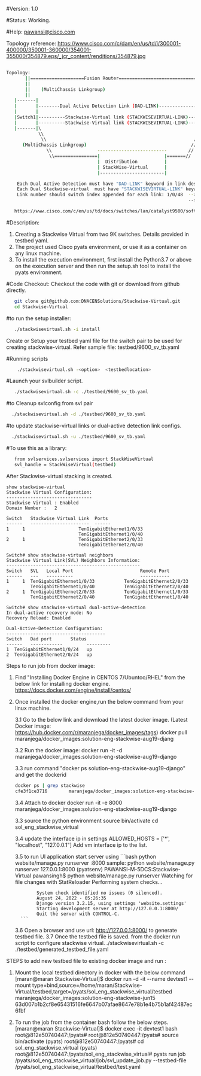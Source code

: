 #Version: 1.0

#Status: Working.

#Help: pawansi@cisco.com

Topology reference: https://www.cisco.com/c/dam/en/us/td/i/300001-400000/350001-360000/354001-355000/354879.eps/_jcr_content/renditions/354879.jpg

```bash
   
Topology:
       ||====================Fusion Router=====================================||
       ||                                                                      ||
       ||    (MultiChassis Linkgroup)                                          ||
       ||                                                                      ||
   |-------|                                                               |-------|
   |       |--------Dual Active Detection Link (DAD-LINK)------------------|       |
   |       |                                                               |       |
   |Switch1|----------Stackwise-Virtual link (STACKWISEVIRTUAL-LINK)-------|Switch2|      [Stackwise-Virtual Switch (9400/9500/9500H/9600/) Gateway (SEED)]
   |       |----------Stackwise-Virtual link (STACKWISEVIRTUAL-LINK)-------|       |
   |-------|\                                                           // |-------|
            \\                                                         //
             \\                                                       //
      (MultiChassis Linkgroup)                                       //
               \\                 --------------------------        //
                \\================|                        |=======//
                                  |  Distribution          |
                                  | StackWise-Virtual      |
                                  |------------------------|

    Each Dual Active Detection must have "DAD-LINK" keyword in link description text
    Each Dual Stackwise-virtual  must have "STACKWISEVIRTUAL-LINK" keyword in link description text
    Link number should switch index appended for each link: 1/0/48  --> for switch1 1/1/0/48
                                                                    --> for switch2 2/1/0/48

   https://www.cisco.com/c/en/us/td/docs/switches/lan/catalyst9500/software/release/16-11/configuration_guide/ha/b_1611_ha_9500_cg/configuring_cisco_stackwise_virtual.html
```

#Description:
1. Creating a Stackwise Virtual from two 9K switches. Details provided in testbed yaml.
2. The project used Cisco pyats environment, or use it as a container on any linux machine.
3. To install the execution environment, first install the Python3.7 or above on the execution server and then run the setup.sh tool to install the pyats environment. 

#Code Checkout:
Checkout the code with git or download from github directly.
```bash
   git clone git@github.com:DNACENSolutions/Stackwise-Virtual.git
   cd Stackwise-Virtual
```
#to run the setup installer:
```bash
   ./stackwisevirtual.sh -i install

```

Create or Setup your testbed yaml file for the switch pair to be used for creating stackwise-virtual. Refer sample file: testbed/9600_sv_tb.yaml

#Running scripts
```bash
    ./stackwisevirtual.sh -<option>  <testbedlocation>
```
#Launch your svlbuilder script.
```bash
   ./stackwisevirtual.sh -c ./testbed/9600_sv_tb.yaml
```
#to Cleanup svlconfig from svl pair
```bash
  ./stackwisevirtual.sh -d ./testbed/9600_sv_tb.yaml
```

#to update stackwise-virtual links or dual-active detection link configs.
```bash
  ./stackwisevirtual.sh -u ./testbed/9600_sv_tb.yaml
```

#To use this as a library:
```bash
   from svlservices.svlservices import StackWiseVirtual
   svl_handle = StackWiseVirtual(testbed)
```

After Stackwise-virtual stacking is created.

```text
show stackwise-virtual
Stackwise Virtual Configuration:
--------------------------------
Stackwise Virtual : Enabled
Domain Number :   2  

Switch   Stackwise Virtual Link  Ports
------   ----------------------  ------
1     1                    TenGigabitEthernet1/0/33    
                           TenGigabitEthernet1/0/40    
2     1                    TenGigabitEthernet2/0/33    
                           TenGigabitEthernet2/0/40    

Switch# show stackwise-virtual neighbors
Stackwise Virtual Link(SVL) Neighbors Information:
--------------------------------------------------
Switch   SVL   Local Port                         Remote Port
------   ---   ----------                         -----------
1     1  TenGigabitEthernet1/0/33           TenGigabitEthernet2/0/33         
         TenGigabitEthernet1/0/40           TenGigabitEthernet2/0/40         
2     1  TenGigabitEthernet2/0/33           TenGigabitEthernet1/0/33         
         TenGigabitEthernet2/0/40           TenGigabitEthernet1/0/40         

Switch# show stackwise-virtual dual-active-detection
In dual-active recovery mode: No
Recovery Reload: Enabled

Dual-Active-Detection Configuration:
-------------------------------------
Switch   Dad port       Status
------   ------------         ---------
1  TenGigabitEthernet1/0/24   up     
2  TenGigabitEthernet2/0/24   up 
```

Steps to run job from docker image:

1.  Find "Installing Docker Engine in CENTOS 7/Ubuntoo/RHEL" from the below link for installing docker engine.
      https://docs.docker.com/engine/install/centos/   
3. Once installed the docker engine,run the below command from your linux machine.

   3.1  Go to the below link and download the latest docker image. (Latest Docker image: https://hub.docker.com/r/maranjega/docker_images/tags)
   docker pull maranjega/docker_images:solution-eng-stackwise-aug19-djang

   3.2  Run the docker image:
   docker run -it -d maranjega/docker_images:solution-eng-stackwise-aug19-django

   3.3 run command "docker ps solution-eng-stackwise-aug19-django" and get the dockerid
   ```bash
   docker ps | grep stackwise
   cfe3f1ce3716        maranjega/docker_images:solution-eng-stackwise-aug19-django      "/bin/tini -- /pyats…"   About a minute ago   Up About a minute                       quizzical_chebyshev
   ```
   3.4 Attach to docker 
   docker run -it -e 8000 maranjega/docker_images:solution-eng-stackwise-aug19-django

   3.3  source the python environment
      source bin/activate
      cd sol_eng_stackwise_virtual

   3.4 update the interface ip in settings
      ALLOWED_HOSTS = ['*', "localhost", "127.0.0.1"]
      Add vm interface ip to the list.
   
   3.5 to run UI application start server using
         ```bash
            python website/manage.py runserver <ipaddress>:8000
            sample: python website/manage.py runserver 127.0.0.1:8000
            (pyatsenv) PAWANSI-M-5DCS:Stackwise-Virtual pawansingh$ python website/manage.py runserver 
               Watching for file changes with StatReloader
               Performing system checks...

               System check identified no issues (0 silenced).
               August 24, 2022 - 05:26:35
               Django version 3.2.15, using settings 'website.settings'
               Starting development server at http://127.0.0.1:8000/
               Quit the server with CONTROL-C.
         ```
   3.6 Open a browser and use url: http://127.0.0.1:8000/ to generate testbed file.
   3.7 Once the testbed file is saved.  from the docker run script to configure stackwise virtual.
   ./stackwisevirtual.sh -c ./testbed/generated_testbed_file.yaml

STEPS to add new testbed file to existing docker image and run :

1. Mount the local testbed directory in docker with the below command 
[maran@maran Stackwise-Virtual]$ docker run -d -it --name devtest1 --mount type=bind,source=/home/maran/Stackwise-Virtual/testbed,target=/pyats/sol_eng_stackwise_virtual/testbed maranjega/docker_images:solution-eng-stackwise-jun15
63d007b1b2cf8e65431516fe6647b07afae8647e78b1e4b75b1af42487ec6fbf

2. To run the job from the container bash follow the below steps.
[maran@maran Stackwise-Virtual]$ docker exec -it devtest1 bash
root@812e50740447:/pyats#
root@812e50740447:/pyats# source bin/activate
(pyats) root@812e50740447:/pyats# cd sol_eng_stackwise_virtual
(pyats) root@812e50740447:/pyats/sol_eng_stackwise_virtual# pyats run job /pyats/sol_eng_stackwise_virtual/job/svl_update_job.py --testbed-file /pyats/sol_eng_stackwise_virtual/testbed/test.yaml
